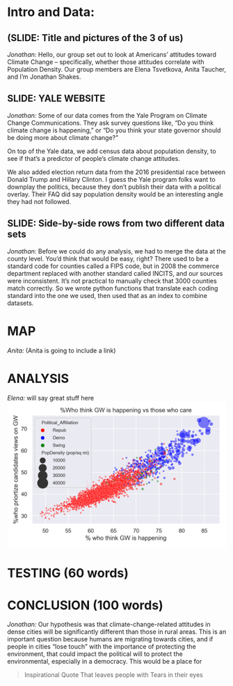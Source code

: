 # Intro and Data:
## (SLIDE: Title and pictures of the 3 of us)
*Jonathan:* Hello, our group set out to look at Americans’ attitudes toward Climate Change – specifically, whether those attitudes correlate with Population Density.  Our group members are Elena Tsvetkova, Anita Taucher, and I’m Jonathan Shakes.

## SLIDE: YALE WEBSITE
*Jonathan:* Some of our data comes from the Yale Program on Climate Change Communications. They ask survey questions like, “Do you think climate change is happening,” or “Do you think your state governor should be doing more about climate change?” 

On top of the Yale data, we add census data about population density, to see if that’s a predictor of people’s climate change attitudes.

We also added election return data from the 2016 presidential race between Donald Trump and Hillary Clinton. I guess the Yale program folks want to downplay the politics, because they don’t publish their data with a political overlay. Their FAQ did say population density would be an interesting angle they had not followed.

## SLIDE: Side-by-side rows from two different data sets
*Jonathan:* Before we could do any analysis, we had to merge the data at the county level. You’d think that would be easy, right? There used to be a standard code for counties called a FIPS code, but in 2008 the commerce department replaced with another standard called INCITS, and our sources were inconsistent. It’s not practical to manually check that 3000 counties match correctly.   So we wrote python functions that translate each coding standard into the one we used, then used that as an index to combine datasets.

# MAP
*Anita:* (Anita is going to include a link)

# ANALYSIS
*Elena:* will say great stuff here
![Image of first scatterplot](https://raw.githubusercontent.com/eltsvetk/CS5010_Project/main/scatterplot_CC_Political_Affiliation.png)

# TESTING (60 words)

# CONCLUSION (100 words)
*Jonathan:* Our hypothesis was that climate-change-related attitudes in dense cities will be significantly different than those in rural areas. 
This is an important question because humans are migrating towards cities, and if people in cities “lose touch” with the importance of protecting the environment, that could impact the political will to protect the environmental, especially in a democracy.
This would be a place for 
> Inspirational Quote
> That leaves people with
> Tears in their eyes
